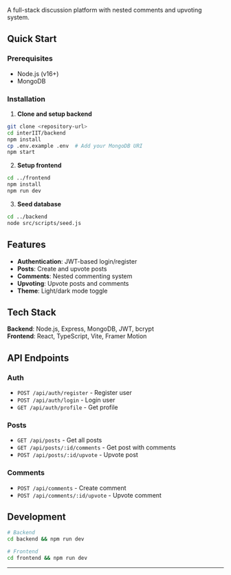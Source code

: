 
A full-stack discussion platform with nested comments and upvoting system.

## Quick Start

### Prerequisites
- Node.js (v16+)
- MongoDB

### Installation

1. **Clone and setup backend**
```bash
git clone <repository-url>
cd interIIT/backend
npm install
cp .env.example .env  # Add your MongoDB URI
npm start
```

2. **Setup frontend**
```bash
cd ../frontend
npm install
npm run dev
```

3. **Seed database**
```bash
cd ../backend
node src/scripts/seed.js
```

## Features

- **Authentication**: JWT-based login/register
- **Posts**: Create and upvote posts
- **Comments**: Nested commenting system
- **Upvoting**: Upvote posts and comments
- **Theme**: Light/dark mode toggle

## Tech Stack

**Backend**: Node.js, Express, MongoDB, JWT, bcrypt  
**Frontend**: React, TypeScript, Vite, Framer Motion

## API Endpoints

### Auth
- `POST /api/auth/register` - Register user
- `POST /api/auth/login` - Login user
- `GET /api/auth/profile` - Get profile

### Posts
- `GET /api/posts` - Get all posts
- `GET /api/posts/:id/comments` - Get post with comments
- `POST /api/posts/:id/upvote` - Upvote post

### Comments
- `POST /api/comments` - Create comment
- `POST /api/comments/:id/upvote` - Upvote comment

## Development

```bash
# Backend
cd backend && npm run dev

# Frontend  
cd frontend && npm run dev
```

---